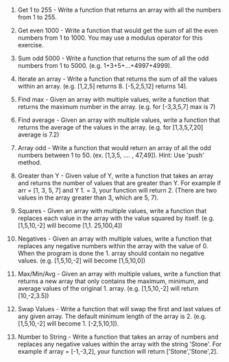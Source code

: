 1. Get 1 to 255 - Write a function that returns an array with all the numbers from 1 to 255.

2. Get even 1000 - Write a function that would get the sum of all the even numbers from 1 to 1000.  You may use a modulus operator for this exercise.

3. Sum odd 5000 - Write a function that returns the sum of all the odd numbers from 1 to 5000. (e.g. 1+3+5+...+4997+4999).

4. Iterate an array - Write a function that returns the sum of all the values within an array. (e.g. [1,2,5] returns 8. [-5,2,5,12] returns 14).

5. Find max - Given an array with multiple values, write a function that returns the maximum number in the array. (e.g. for [-3,3,5,7] max is 7)

6. Find average - Given an array with multiple values, write a function that returns the average of the values in the array. (e.g. for [1,3,5,7,20] average is 7.2)

7. Array odd - Write a function that would return an array of all the odd numbers between 1 to 50. (ex. [1,3,5, .... , 47,49]). Hint: Use 'push' method.

8. Greater than Y - Given value of Y, write a function that takes an array and returns the number of values that are greater than Y. For example if arr = [1, 3, 5, 7] and Y 1. = 3, your function will return 2. (There are two values in the array greater than 3, which are 5, 7).

9. Squares - Given an array with multiple values, write a function that replaces each value in the array with the value squared by itself. (e.g. [1,5,10,-2] will become [1,1. 25,100,4])

10. Negatives - Given an array with multiple values, write a function that replaces any negative numbers within the array with the value of 0. When the program is done the 1. array should contain no negative values. (e.g. [1,5,10,-2] will become [1,5,10,0])

11. Max/Min/Avg - Given an array with multiple values, write a function that returns a new array that only contains the maximum, minimum, and average values of the original 1. array. (e.g. [1,5,10,-2] will return [10,-2,3.5])

12. Swap Values - Write a function that will swap the first and last values of any given array. The default minimum length of the array is 2. (e.g. [1,5,10,-2] will become 1. [-2,5,10,1]).

13. Number to String - Write a function that takes an array of numbers and replaces any negative values within the array with the string 'Stone'. For example if array = [-1,-3,2], your function will return ['Stone','Stone',2].
